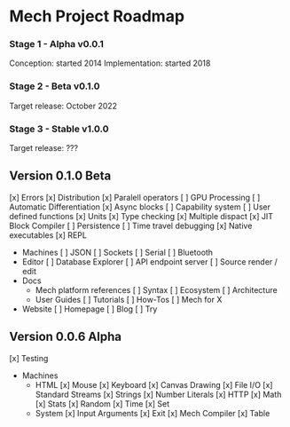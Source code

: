 # Mech Project Roadmap

### Stage 1 - Alpha v0.0.1

Conception: started 2014
Implementation: started 2018

### Stage 2 - Beta v0.1.0

Target release: October 2022

### Stage 3 - Stable v1.0.0

Target release: ???

## Version 0.1.0 Beta

[x] Errors
[x] Distribution
[x] Paralell operators
[ ] GPU Processing
[ ] Automatic Differentiation
[x] Async blocks
[ ] Capability system
[ ] User defined functions
[x] Units
[x] Type checking
[x] Multiple dispact
[x] JIT Block Compiler
[ ] Persistence
[ ] Time travel debugging
[x] Native executables
[x] REPL
- Machines
    [ ] JSON
    [ ] Sockets
    [ ] Serial
    [ ] Bluetooth
- Editor
    [ ] Database Explorer
    [ ] API endpoint server
    [ ] Source render / edit
- Docs
    - Mech platform references
        [ ] Syntax
        [ ] Ecosystem
        [ ] Architecture
    - User Guides
        [ ] Tutorials
        [ ] How-Tos
        [ ] Mech for X 
- Website
    [ ] Homepage
    [ ] Blog
    [ ] Try

## Version 0.0.6 Alpha

[x] Testing
- Machines 
    - HTML
        [x] Mouse
        [x] Keyboard
        [x] Canvas Drawing
    [x] File I/O
    [x] Standard Streams
    [x] Strings
    [x] Number Literals
    [x] HTTP
    [x] Math
    [x] Stats
    [x] Random
    [x] Time
    [x] Set
    - System
        [x] Input Arguments
        [x] Exit
    [x] Mech Compiler
    [x] Table
